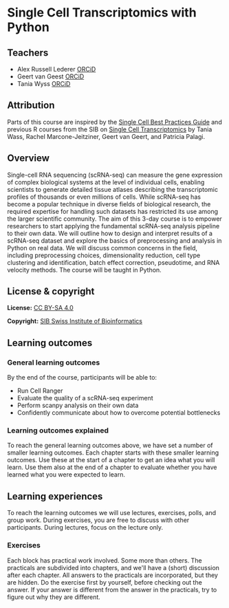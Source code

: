 # Single Cell Transcriptomics with Python

## Teachers

- Alex Russell Lederer [ORCiD](https://orcid.org/0000-0001-6381-5088)
- Geert van Geest [ORCiD](https://orcid.org/0000-0002-1561-078X)
- Tania Wyss [ORCiD](https://orcid.org/0000-0003-2641-0895)

## Attribution

Parts of this course are inspired by the [Single Cell Best Practices Guide](https://www.sc-best-practices.org/preamble.html) and previous R courses from the SIB on [Single Cell Transcriptomics](https://sib-swiss.github.io/single-cell-training/) by Tania Wass, Rachel Marcone-Jeitziner, Geert van Geert, and Patricia Palagi.

## Overview
Single-cell RNA sequencing (scRNA-seq) can measure the gene expression of complex biological systems at the level of individual cells, enabling scientists to generate detailed tissue atlases describing the transcriptomic profiles of thousands or even millions of cells. While scRNA-seq has become a popular technique in diverse fields of biological research, the required expertise for handling such datasets has restricted its use among the larger scientific community. The aim of this 3-day course is to empower researchers to start applying the fundamental scRNA-seq analysis pipeline to their own data. We will outline how to design and interpret results of a scRNA-seq dataset and explore the basics of preprocessing and analysis in Python on real data. We will discuss common concerns in the field, including preprocessing choices, dimensionality reduction, cell type clustering and identification, batch effect correction, pseudotime, and RNA velocity methods. The course will be taught in Python.

## License & copyright

**License:** [CC BY-SA 4.0](https://github.com/sib-swiss/single-cell-training/blob/master/LICENSE.md)

**Copyright:** [SIB Swiss Institute of Bioinformatics](https://www.sib.swiss/)

## Learning outcomes

### General learning outcomes

By the end of the course, participants will be able to: 

- Run Cell Ranger
- Evaluate the quality of a scRNA-seq experiment
- Perform scanpy analysis on their own data
- Confidently communicate about how to overcome potential bottlenecks

### Learning outcomes explained

To reach the general learning outcomes above, we have set a number of smaller learning outcomes. Each chapter starts with these smaller learning outcomes. Use these at the start of a chapter to get an idea what you will learn. Use them also at the end of a chapter to evaluate whether you have learned what you were expected to learn.

## Learning experiences

To reach the learning outcomes we will use lectures, exercises, polls, and group work. During exercises, you are free to discuss with other participants. During lectures, focus on the lecture only.

### Exercises

Each block has practical work involved. Some more than others. The practicals are subdivided into chapters, and we'll have a (short) discussion after each chapter. All answers to the practicals are incorporated, but they are hidden. Do the exercise first by yourself, before checking out the answer. If your answer is different from the answer in the practicals, try to figure out why they are different.
